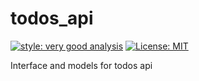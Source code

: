 # todos_api

[![style: very good analysis][very_good_analysis_badge]][very_good_analysis_link]
[![License: MIT][license_badge]][license_link]

Interface and models for todos api

[license_badge]: https://img.shields.io/badge/license-MIT-blue.svg
[license_link]: https://opensource.org/licenses/MIT
[very_good_analysis_badge]: https://img.shields.io/badge/style-very_good_analysis-B22C89.svg
[very_good_analysis_link]: https://pub.dev/packages/very_good_analysis
